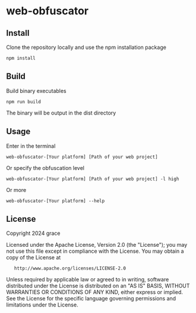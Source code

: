 # web-obfuscator

## Install
Clone the repository locally and use the npm installation package
```
npm install
```

## Build
Build binary executables
```
npm run build
```
The binary will be output in the dist directory

## Usage
Enter in the terminal
```
web-obfuscator-[Your platform] [Path of your web project]
```
Or specify the obfuscation level
```
web-obfuscator-[Your platform] [Path of your web project] -l high
```
Or more
```
web-obfuscator-[Your platform] --help
```

## License
   Copyright 2024 grace

   Licensed under the Apache License, Version 2.0 (the "License");
   you may not use this file except in compliance with the License.
   You may obtain a copy of the License at

       http://www.apache.org/licenses/LICENSE-2.0

   Unless required by applicable law or agreed to in writing, software
   distributed under the License is distributed on an "AS IS" BASIS,
   WITHOUT WARRANTIES OR CONDITIONS OF ANY KIND, either express or implied.
   See the License for the specific language governing permissions and
   limitations under the License.